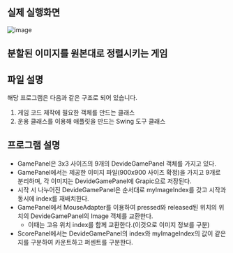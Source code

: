 ## 실제 실행화면
  ![image](https://github.com/junni01kim/DevideImageGame/assets/127941871/b277ef88-7b98-4901-bdb7-05c1a3d726eb)

## 분할된 이미지를 원본대로 정렬시키는 게임

## 파일 설명
해당 프로그램은 다음과 같은 구조로 되어 있습니다.  
  1. 게임 코드 제작에 필요한 객체를 만드는 클래스
  2. 운용 클래스를 이용해 애플릿을 만드는 Swing 도구 클래스

## 프로그램 설명
- GamePanel은 3x3 사이즈의 9개의 DevideGamePanel 객체를 가지고 있다.
- GamePanel에서는 제공한 이미지 파일(900x900 사이즈 확정)을 가지고 9개로 분리하며, 각 이미지는 DevideGamePanel에 Grapic으로 저장된다.
- 시작 시 나누어진 DevideGamePanel은 순서대로 myImageIndex를 갖고 시작과 동시에 index를 재배치한다.
 - GamePanel에서 MouseAdapter를 이용하여 pressed와 released된 위치의 위치의 DevideGamePanel의 Image 객체를 교환한다.  
    - 이때는 고유 위치 index를 함께 교환한다.(이것으로 이미지 정보를 구분)
- ScorePanel에서는 DevideGamePanel의 index와 myImageIndex의 값이 같은지를 구분하여 카운트하고 퍼센트를 구분한다.
